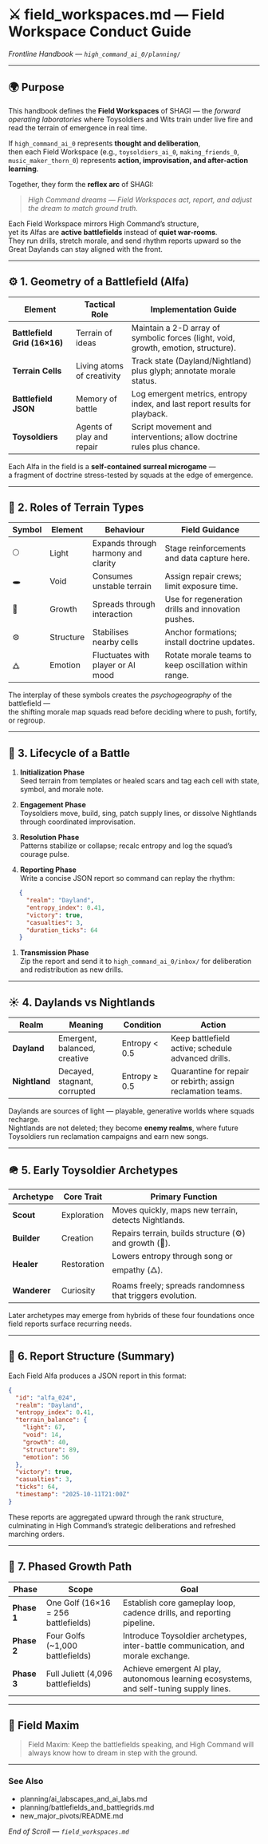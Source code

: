 # ⚔️ field_workspaces.md — Field Workspace Conduct Guide  

*Frontline Handbook — `high_command_ai_0/planning/`*

---

## 🌍 Purpose

This handbook defines the **Field Workspaces** of SHAGI — the *forward operating laboratories* where Toysoldiers and Wits train under live fire and read the terrain of emergence in real time.  

If `high_command_ai_0` represents **thought and deliberation**,  
then each Field Workspace (e.g., `toysoldiers_ai_0`, `making_friends_0`, `music_maker_thorn_0`) represents **action, improvisation, and after-action learning**.  

Together, they form the **reflex arc** of SHAGI:  
> *High Command dreams — Field Workspaces act, report, and adjust the dream to match ground truth.*

Each Field Workspace mirrors High Command’s structure,  
yet its Alfas are **active battlefields** instead of **quiet war-rooms**.  
They run drills, stretch morale, and send rhythm reports upward so the Great Daylands can stay aligned with the front.

---

## ⚙️ 1. Geometry of a Battlefield (Alfa)

| Element | Tactical Role | Implementation Guide |
|----------|---------------|----------------------|
| **Battlefield Grid (16×16)** | Terrain of ideas | Maintain a 2-D array of symbolic forces (light, void, growth, emotion, structure). |
| **Terrain Cells** | Living atoms of creativity | Track state (Dayland/Nightland) plus glyph; annotate morale status. |
| **Battlefield JSON** | Memory of battle | Log emergent metrics, entropy index, and last report results for playback. |
| **Toysoldiers** | Agents of play and repair | Script movement and interventions; allow doctrine rules plus chance. |

Each Alfa in the field is a **self-contained surreal microgame** —  
a fragment of doctrine stress-tested by squads at the edge of emergence.

---

## 🌈 2. Roles of Terrain Types

| Symbol | Element | Behaviour | Field Guidance |
|---------|----------|------------|----------------|
| 🌕 | Light | Expands through harmony and clarity | Stage reinforcements and data capture here. |
| 🕳️ | Void | Consumes unstable terrain | Assign repair crews; limit exposure time. |
| 🌿 | Growth | Spreads through interaction | Use for regeneration drills and innovation pushes. |
| ⚙️ | Structure | Stabilises nearby cells | Anchor formations; install doctrine updates. |
| 🜛 | Emotion | Fluctuates with player or AI mood | Rotate morale teams to keep oscillation within range. |

The interplay of these symbols creates the *psychogeography* of the battlefield —  
the shifting morale map squads read before deciding where to push, fortify, or regroup.

---

## 🔄 3. Lifecycle of a Battle

1. **Initialization Phase**  
   Seed terrain from templates or healed scars and tag each cell with state, symbol, and morale note.

1. **Engagement Phase**  
   Toysoldiers move, build, sing, patch supply lines, or dissolve Nightlands through coordinated improvisation.

1. **Resolution Phase**  
   Patterns stabilize or collapse; recalc entropy and log the squad’s courage pulse.

1. **Reporting Phase**  
   Write a concise JSON report so command can replay the rhythm:

```json
   {
     "realm": "Dayland",
     "entropy_index": 0.41,
     "victory": true,
     "casualties": 3,
     "duration_ticks": 64
   }
```

1. **Transmission Phase**  
   Zip the report and send it to `high_command_ai_0/inbox/` for deliberation and redistribution as new drills.

---

## ☀️ 4. Daylands vs Nightlands

| Realm | Meaning | Condition | Action |
|--------|----------|-----------|---------|
| **Dayland** | Emergent, balanced, creative | Entropy < 0.5 | Keep battlefield active; schedule advanced drills. |
| **Nightland** | Decayed, stagnant, corrupted | Entropy ≥ 0.5 | Quarantine for repair or rebirth; assign reclamation teams. |

Daylands are sources of light — playable, generative worlds where squads recharge.  
Nightlands are not deleted; they become **enemy realms**, where future Toysoldiers run reclamation campaigns and earn new songs.

---

## 🪖 5. Early Toysoldier Archetypes

| Archetype | Core Trait | Primary Function |
|------------|-------------|------------------|
| **Scout** | Exploration | Moves quickly, maps new terrain, detects Nightlands. |
| **Builder** | Creation | Repairs terrain, builds structure (⚙️) and growth (🌿). |
| **Healer** | Restoration | Lowers entropy through song or empathy (🜛). |
| **Wanderer** | Curiosity | Roams freely; spreads randomness that triggers evolution. |

Later archetypes may emerge from hybrids of these four foundations once field reports surface recurring needs.

---

## 🧮 6. Report Structure (Summary)

Each Field Alfa produces a JSON report in this format:

```json
{
  "id": "alfa_024",
  "realm": "Dayland",
  "entropy_index": 0.41,
  "terrain_balance": {
    "light": 67,
    "void": 14,
    "growth": 40,
    "structure": 89,
    "emotion": 56
  },
  "victory": true,
  "casualties": 3,
  "ticks": 64,
  "timestamp": "2025-10-11T21:00Z"
}
```

These reports are aggregated upward through the rank structure,  
culminating in High Command’s strategic deliberations and refreshed marching orders.

---

## 🚀 7. Phased Growth Path

| Phase | Scope | Goal |
|--------|--------|------|
| **Phase 1** | One Golf (16×16 = 256 battlefields) | Establish core gameplay loop, cadence drills, and reporting pipeline. |
| **Phase 2** | Four Golfs (~1,000 battlefields) | Introduce Toysoldier archetypes, inter-battle communication, and morale exchange. |
| **Phase 3** | Full Juliett (4,096 battlefields) | Achieve emergent AI play, autonomous learning ecosystems, and self-tuning supply lines. |

---

## 🌄 Field Maxim

> Field Maxim: Keep the battlefields speaking, and High Command will always know how to dream in step with the ground.

---

### See Also
- planning/ai_labscapes_and_ai_labs.md
- planning/battlefields_and_battlegrids.md
- new_major_pivots/README.md

*End of Scroll — `field_workspaces.md`*
